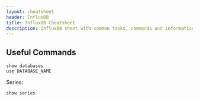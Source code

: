 ```yaml
---
layout: cheatsheet
header: InfluxDB
title: InfluxDB Cheatsheet
description: InfluxDB sheet with common tasks, commands and information to help manage an InfluxDB.
---
```


## Useful Commands

    show databases
    use DATABASE_NAME

Series:

    show series